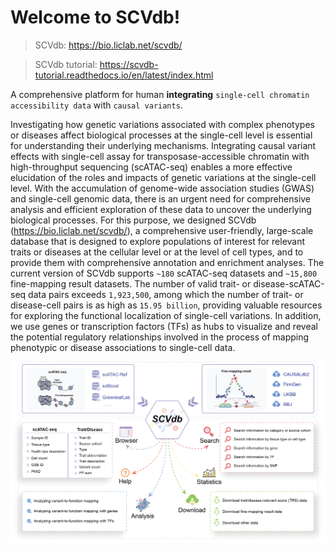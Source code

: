 # Welcome to SCVdb!

> SCVdb: https://bio.liclab.net/scvdb/

> SCVdb tutorial: https://scvdb-tutorial.readthedocs.io/en/latest/index.html

A comprehensive platform for human **integrating** `single-cell chromatin accessibility data` with `causal variants`.

Investigating how genetic variations associated with complex phenotypes or diseases affect biological
processes at the single-cell level is essential for understanding their underlying mechanisms.
Integrating causal variant effects with single-cell assay for transposase-accessible chromatin
with high-throughput sequencing (scATAC-seq) enables a more effective elucidation of the roles
and impacts of genetic variations at the single-cell level. With the accumulation of genome-wide
association studies (GWAS) and single-cell genomic data, there is an urgent need for comprehensive
analysis and efficient exploration of these data to uncover the underlying biological processes.
For this purpose, we designed SCVdb (https://bio.liclab.net/scvdb/), a comprehensive user-friendly,
large-scale database that is designed to explore populations of interest for relevant traits or diseases
at the cellular level or at the level of cell types, and to provide them with comprehensive annotation
and enrichment analyses. The current version of SCVdb supports ``~180`` scATAC-seq datasets and ``~15,800`` fine-mapping
result datasets. The number of valid trait- or disease-scATAC-seq data pairs exceeds ``1,923,500``, among
which the number of trait- or disease-cell pairs is as high as ``15.95 billion``, providing valuable
resources for exploring the functional localization of single-cell variations. In addition, we
use genes or transcription factors (TFs) as hubs to visualize and reveal the potential regulatory
relationships involved in the process of mapping phenotypic or disease associations to single-cell data.

![overview.png](database/img/overview.png)
